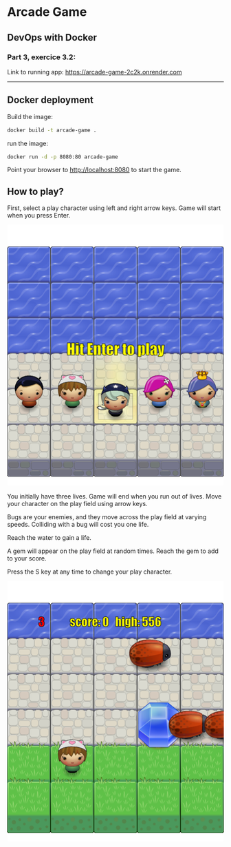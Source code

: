 # Arcade Game

## DevOps with Docker

### Part 3, exercice 3.2:
Link to running app: https://arcade-game-2c2k.onrender.com

---

Docker deployment
-----------------
Build the image:
```bash
docker build -t arcade-game .
```
run the image:
```bash
docker run -d -p 8080:80 arcade-game 
```
Point your browser to <http://localhost:8080> to start the game.

How to play?
------------

First, select a play character using left and right arrow keys.
Game will start when you press Enter.

![select_char](https://github.com/itsjan/P3-Arcade-Game/blob/master/select_char.png)

You initially have three lives. Game will end when you run out of lives.
Move your character on the play field using arrow keys.

Bugs are your enemies, and they move across the play field at varying speeds.
Colliding with a bug will cost you one life.

Reach the water to gain a life.

A gem will appear on the play field at random times. Reach the gem to add to your score.

Press the S key at any time to change your play character.


![play](https://github.com/itsjan/P3-Arcade-Game/blob/master/play.png)

